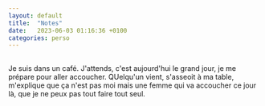 ```yaml
---
layout: default
title:  "Notes"
date:   2023-06-03 01:16:36 +0100
categories: perso
---
```

## 
Je suis dans un café. J'attends, c'est aujourd'hui le grand jour, je me prépare pour aller accoucher. QUelqu'un vient, s'asseoit à ma table, m'explique que ça n'est pas moi mais une femme qui va accoucher ce jour là, que je ne peux pas tout faire tout seul.
